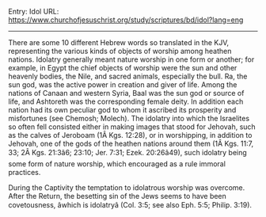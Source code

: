 Entry: Idol
URL: https://www.churchofjesuschrist.org/study/scriptures/bd/idol?lang=eng

---

There are some 10 different Hebrew words so translated in the KJV, representing the various kinds of objects of worship among heathen nations. Idolatry generally meant nature worship in one form or another; for example, in Egypt the chief objects of worship were the sun and other heavenly bodies, the Nile, and sacred animals, especially the bull. Ra, the sun god, was the active power in creation and giver of life. Among the nations of Canaan and western Syria, Baal was the sun god or source of life, and Ashtoreth was the corresponding female deity. In addition each nation had its own peculiar god to whom it ascribed its prosperity and misfortunes (see Chemosh; Molech). The idolatry into which the Israelites so often fell consisted either in making images that stood for Jehovah, such as the calves of Jeroboam (1Â Kgs. 12:28), or in worshipping, in addition to Jehovah, one of the gods of the heathen nations around them (1Â Kgs. 11:7, 33; 2Â Kgs. 21:3â6; 23:10; Jer. 7:31; Ezek. 20:26â49), such idolatry being some form of nature worship, which encouraged as a rule immoral practices.

During the Captivity the temptation to idolatrous worship was overcome. After the Return, the besetting sin of the Jews seems to have been covetousness, âwhich is idolatryâ (Col. 3:5; see also Eph. 5:5; Philip. 3:19).
